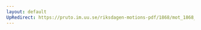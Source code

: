 ```yaml
---
layout: default
UpRedirect: https://pruto.im.uu.se/riksdagen-motions-pdf/1868/mot_1868__ak__reg/mot_1868__ak__reg-001.pdf
---
```

